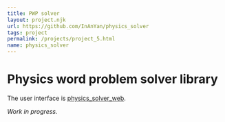 ```yaml
---
title: PWP solver
layout: project.njk
url: https://github.com/InAnYan/physics_solver
tags: project
permalink: /projects/project_5.html
name: physics_solver
---
```


# Physics word problem solver library

The user interface is [physics_solver_web](https://github.com/InAnYan/physics_solver_web).

*Work in progress.*
